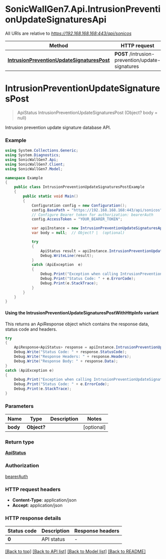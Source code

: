 # SonicWallGen7.Api.IntrusionPreventionUpdateSignaturesApi

All URIs are relative to *https://192.168.168.168:443/api/sonicos*

| Method | HTTP request | Description |
|--------|--------------|-------------|
| [**IntrusionPreventionUpdateSignaturesPost**](IntrusionPreventionUpdateSignaturesApi.md#intrusionpreventionupdatesignaturespost) | **POST** /intrusion-prevention/update-signatures |  |

<a id="intrusionpreventionupdatesignaturespost"></a>
# **IntrusionPreventionUpdateSignaturesPost**
> ApiStatus IntrusionPreventionUpdateSignaturesPost (Object? body = null)



Intrusion prevention update signature database API.

### Example
```csharp
using System.Collections.Generic;
using System.Diagnostics;
using SonicWallGen7.Api;
using SonicWallGen7.Client;
using SonicWallGen7.Model;

namespace Example
{
    public class IntrusionPreventionUpdateSignaturesPostExample
    {
        public static void Main()
        {
            Configuration config = new Configuration();
            config.BasePath = "https://192.168.168.168:443/api/sonicos";
            // Configure Bearer token for authorization: bearerAuth
            config.AccessToken = "YOUR_BEARER_TOKEN";

            var apiInstance = new IntrusionPreventionUpdateSignaturesApi(config);
            var body = null;  // Object? |  (optional) 

            try
            {
                ApiStatus result = apiInstance.IntrusionPreventionUpdateSignaturesPost(body);
                Debug.WriteLine(result);
            }
            catch (ApiException  e)
            {
                Debug.Print("Exception when calling IntrusionPreventionUpdateSignaturesApi.IntrusionPreventionUpdateSignaturesPost: " + e.Message);
                Debug.Print("Status Code: " + e.ErrorCode);
                Debug.Print(e.StackTrace);
            }
        }
    }
}
```

#### Using the IntrusionPreventionUpdateSignaturesPostWithHttpInfo variant
This returns an ApiResponse object which contains the response data, status code and headers.

```csharp
try
{
    ApiResponse<ApiStatus> response = apiInstance.IntrusionPreventionUpdateSignaturesPostWithHttpInfo(body);
    Debug.Write("Status Code: " + response.StatusCode);
    Debug.Write("Response Headers: " + response.Headers);
    Debug.Write("Response Body: " + response.Data);
}
catch (ApiException e)
{
    Debug.Print("Exception when calling IntrusionPreventionUpdateSignaturesApi.IntrusionPreventionUpdateSignaturesPostWithHttpInfo: " + e.Message);
    Debug.Print("Status Code: " + e.ErrorCode);
    Debug.Print(e.StackTrace);
}
```

### Parameters

| Name | Type | Description | Notes |
|------|------|-------------|-------|
| **body** | **Object?** |  | [optional]  |

### Return type

[**ApiStatus**](ApiStatus.md)

### Authorization

[bearerAuth](../README.md#bearerAuth)

### HTTP request headers

 - **Content-Type**: application/json
 - **Accept**: application/json


### HTTP response details
| Status code | Description | Response headers |
|-------------|-------------|------------------|
| **0** | API status |  -  |

[[Back to top]](#) [[Back to API list]](../README.md#documentation-for-api-endpoints) [[Back to Model list]](../README.md#documentation-for-models) [[Back to README]](../README.md)

